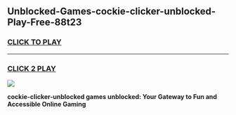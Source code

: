 
## Unblocked-Games-cockie-clicker-unblocked-Play-Free-88t23
<h3>
<a href="https://premium76.site?title=cockie-clicker-unblocked&ref=21A">CLICK TO PLAY</a></h3>
<hr>

<h3>
<a href="https://premium76.site?title=cockie-clicker-unblocked&ref=21A">CLICK 2 PLAY</a>
  
</h3>

<a href="https://premium76.site?title=cockie-clicker-unblocked&ref=21A"><img src="https://clearcache.store/games.png"></a>


**cockie-clicker-unblocked games unblocked: Your Gateway to Fun and Accessible Online Gaming**
